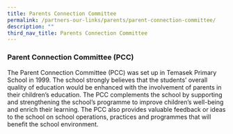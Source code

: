 ```yaml
---
title: Parents Connection Committee
permalink: /partners-our-links/parents/parent-connection-committee/
description: ""
third_nav_title: Parents Connection Committee
---
```

### Parent Connection Committee (PCC)

The Parent Connection Committee (PCC) was set up in Temasek Primary School in 1999. The school strongly believes that the students’ overall quality of education would be enhanced with the involvement of parents in their children’s education. The PCC complements the school by supporting and strengthening the school’s programme to improve children’s well-being and enrich their learning. The PCC also provides valuable feedback or ideas to the school on school operations, practices and programmes that will benefit the school environment.